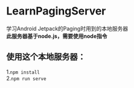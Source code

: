 # LearnPagingServer
学习Android Jetpack的Paging时用到的本地服务器<br>
**此服务器基于node.js，需要使用node指令**<br>
## 使用这个本地服务器：<br>
1.`npm install`<br>
2.`npm run serve`
